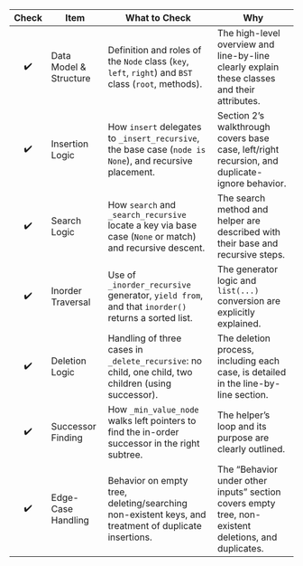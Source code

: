 | Check | Item                   | What to Check                                                                                                | Why                                                                                                    |
| :---: | ---------------------- | ------------------------------------------------------------------------------------------------------------ | ------------------------------------------------------------------------------------------------------ |
|   ✔️  | Data Model & Structure | Definition and roles of the `Node` class (`key`, `left`, `right`) and `BST` class (`root`, methods).         | The high-level overview and line-by-line clearly explain these classes and their attributes.           |
|   ✔️  | Insertion Logic        | How `insert` delegates to `_insert_recursive`, the base case (`node is None`), and recursive placement.      | Section 2’s walkthrough covers base case, left/right recursion, and duplicate-ignore behavior.         |
|   ✔️  | Search Logic           | How `search` and `_search_recursive` locate a key via base case (`None` or match) and recursive descent.     | The search method and helper are described with their base and recursive steps.                        |
|   ✔️  | Inorder Traversal      | Use of `_inorder_recursive` generator, `yield from`, and that `inorder()` returns a sorted list.             | The generator logic and `list(...)` conversion are explicitly explained.                               |
|   ✔️  | Deletion Logic         | Handling of three cases in `_delete_recursive`: no child, one child, two children (using successor).         | The deletion process, including each case, is detailed in the line-by-line section.                    |
|   ✔️  | Successor Finding      | How `_min_value_node` walks left pointers to find the in-order successor in the right subtree.               | The helper’s loop and its purpose are clearly outlined.                                                |
|   ✔️  | Edge-Case Handling     | Behavior on empty tree, deleting/searching non-existent keys, and treatment of duplicate insertions.         | The “Behavior under other inputs” section covers empty tree, non-existent deletions, and duplicates.   |
